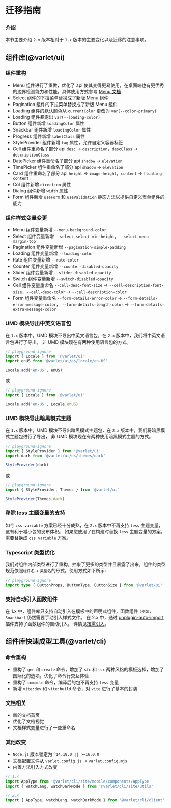 # 迁移指南

### 介绍

本节主要介绍 `2.x` 版本相对于 `1.x` 版本的主要变化以及迁移的注意事项。

## 组件库(@varlet/ui)

### 组件重构

- Menu 组件进行了重做，优化了 api 使其变得更易使用，在桌面端也有更优秀的边界检测能力和性能。具体使用方式参考 [Menu 文档](#/zh-CN/menu)
- Select 组件的下拉菜单替换成了新版 Menu 组件
- Pagination 组件的下拉菜单替换成了新版 Menu 组件
- Loading 组件的默认颜色从 `currentColor` 更改为 `var(--color-primary)`
- Loading 组件暴露出 `var(--loading-color)`
- Button 组件新增 `loadingColor` 属性
- Snackbar 组件新增 `loadingColor` 属性
- Progress 组件新增 `labelClass` 属性
- StyleProvider 组件新增 `tag` 属性，允许自定义容器标签
- Cell 组件重命名了部分 api `desc` -> `description`，`descClass` -> `descriptionClass`
- DatePicker 组件重命名了部分 api `shadow` -> `elevation`
- TimePicker 组件重命名了部分 api `shadow` -> `elevation`
- Card 组件重命名了部分 api  `height` -> `image-height`，`content` -> `floating-content`
- Col 组件新增 `direction` 属性
- Dialog 组件新增 `width` 属性
- Form 组件新增 `useForm` 和 `useValidation` 静态方法以提供自定义表单组件的能力

### 组件样式变量变更

- Menu 组件变量新增 `--menu-background-color`
- Select 组件变量新增 `--select-select-min-height`，`--select-menu-margin-top`
- Pagination 组件变量新增 `--pagination-simple-padding`
- Loading 组件变量新增 `--loading-color`
- Rate 组件变量新增 `--rate-color`
- Counter 组件变量新增 `--counter-disabled-opacity`
- Slider 组件变量新增 `--slider-disabled-opacity`
- Switch 组件变量新增 `--switch-disabled-opacity`
- Cell 组件变量重命名 `--cell-desc-font-size` -> `--cell-description-font-size`，`--cell-desc-color` -> `--cell-description-color`
- Form 组件变量重命名 `--form-details-error-color` -> `--form-details-error-message-color`， `--form-details-length-color` -> `--form-details-extra-message-color`

### UMD 模块导出中英文语言包

在 `1.x` 版本中，UMD 模块不导出中英文语言包，在 `2.x` 版本中，我们将中英文语言包进行了导出，
非 UMD 模块现在有两种使用语言包的方式。

```ts
// playground-ignore
import { Locale } from '@varlet/ui'
import enUS from '@varlet/ui/es/locale/en-US'

Locale.add('en-US', enUS)
```

或

```ts
// playground-ignore
import { Locale } from '@varlet/ui'

Locale.add('en-US', Locale.enUS)
```

### UMD 模块导出暗黑模式主题

在 `1.x` 版本中，UMD 模块不导出暗黑模式主题包，在 `2.x` 版本中，我们将暗黑模式主题包进行了导出，
非 UMD 模块现在有两种使用暗黑模式主题的方式。

```ts
// playground-ignore
import { StyleProvider } from '@varlet/ui'
import dark from '@varlet/ui/es/themes/dark'

StyleProvider(dark)
```

或

```ts
// playground-ignore
import { StyleProvider, Themes } from '@varlet/ui'

StyleProvider(Themes.dark)
```

### 移除 less 主题变量的支持

如今 `css variable` 方案已经十分成熟，在 `2.x` 版本中不再支持 `less` 主题变量，这有利于减小包的发布体积。
如果您使用了在构建时替换 `less` 主题变量的方案，需要替换成 `css variable` 方案。

### Typescript 类型优化

我们对组件内部类型进行了重构，抽象了更多的类型并且暴露了出来，组件的类型规范依照`组件名` + `类型名`的形式。使用方式如下所示:

```ts
// playground-ignore
import type { ButtonProps, ButtonType, ButtonSize } from '@varlet/ui'
```

### 支持自动引入函数组件

在 1.x 中，组件库只支持自动引入在模板中的声明式组件，函数组件 `(例如: Snackbar)` 仍然需要手动引入样式文件。
在 2.x 中，通过 [unplugin-auto-import](https://github.com/antfu/unplugin-auto-import) 插件支持了函数组件的自动引入。
详情见[按需引入](#/zh-CN/importOnDemand)。

## 组件库快速成型工具(@varlet/cli)

### 命令重构

- 重构了 `gen` 和 `create` 命令，增加了 `sfc` 和 `tsx` 两种风格的模板选择，增加了国际化的选项，优化了命令行交互体验
- 重构了 `compile` 命令，编译后的包不再支持 `less` 变量
- 新增 `vite:dev` 和 `vite:build` 命令，对 `vite` 进行了基本的封装

### 文档相关

- 新的文档首页
- 优化了文档视觉
- 文档样式变量进行了一些重命名

### 其他改变

- `Node.js` 版本锁定为 `^14.18.0 || >=16.0.0`
- 文档配置文件从 `varlet.config.js` -> `varlet.config.mjs`
- 内置方法引入方式改变

```js
// 1.x
import AppType from '@varlet/cli/site/mobile/components/AppType'
import { watchLang, watchDarkMode } from '@varlet/cli/site/utils'
```

```js
// 2.x
import { AppType, watchLang, watchDarkMode } from '@varlet/cli/client'
```